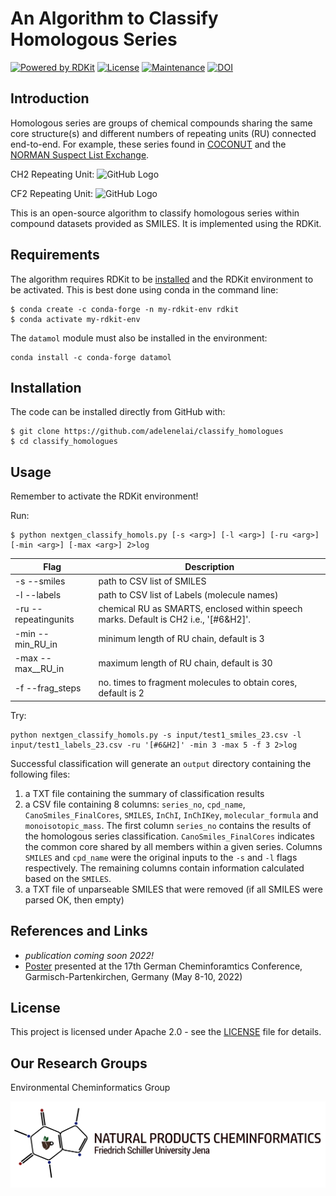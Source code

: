# An Algorithm to Classify Homologous Series
[![Powered by RDKit](https://img.shields.io/badge/Powered%20by-RDKit-3838ff.svg?logo=data:image/png;base64,iVBORw0KGgoAAAANSUhEUgAAABAAAAAQBAMAAADt3eJSAAAABGdBTUEAALGPC/xhBQAAACBjSFJNAAB6JgAAgIQAAPoAAACA6AAAdTAAAOpgAAA6mAAAF3CculE8AAAAFVBMVEXc3NwUFP8UPP9kZP+MjP+0tP////9ZXZotAAAAAXRSTlMAQObYZgAAAAFiS0dEBmFmuH0AAAAHdElNRQfmAwsPGi+MyC9RAAAAQElEQVQI12NgQABGQUEBMENISUkRLKBsbGwEEhIyBgJFsICLC0iIUdnExcUZwnANQWfApKCK4doRBsKtQFgKAQC5Ww1JEHSEkAAAACV0RVh0ZGF0ZTpjcmVhdGUAMjAyMi0wMy0xMVQxNToyNjo0NyswMDowMDzr2J4AAAAldEVYdGRhdGU6bW9kaWZ5ADIwMjItMDMtMTFUMTU6MjY6NDcrMDA6MDBNtmAiAAAAAElFTkSuQmCC)](https://www.rdkit.org/)
[![License](https://img.shields.io/badge/License-Apache_2.0-blue.svg)](https://opensource.org/licenses/Apache-2.0)
[![Maintenance](https://img.shields.io/badge/Maintained%3F-yes-blue.svg)](https://GitHub.com/adelenelai/classify_homologues/graphs/commit-activity)
[![DOI](https://zenodo.org/badge/381339802.svg)](https://zenodo.org/badge/latestdoi/381339802)



## Introduction
Homologous series are groups of chemical compounds sharing the same core structure(s) and different numbers of repeating units (RU) connected end-to-end. For example, these series found in [COCONUT](https://coconut.naturalproducts.net/) and the [NORMAN Suspect List Exchange](https://www.norman-network.com/nds/SLE/).


CH2 Repeating Unit:
![GitHub Logo](https://github.com/adelenelai/classify_homologues/blob/main/5027.png)

CF2 Repeating Unit:
![GitHub Logo](https://github.com/adelenelai/classify_homologues/blob/main/11_epoxy.png)



This is an open-source algorithm to classify homologous series within compound datasets provided as SMILES. It is implemented using the RDKit.





## Requirements
 The algorithm requires RDKit to be [installed](https://www.rdkit.org/docs/Install.html) and the RDKit environment to be activated. This is best done using conda in the command line:

 ```
 $ conda create -c conda-forge -n my-rdkit-env rdkit
 $ conda activate my-rdkit-env
 ```

 The `datamol` module must also be installed in the environment:

```
conda install -c conda-forge datamol
```

## Installation
The code can be installed directly from GitHub with:

```shell
$ git clone https://github.com/adelenelai/classify_homologues
$ cd classify_homologues
```

## Usage
Remember to activate the RDKit environment!

Run:

```
$ python nextgen_classify_homols.py [-s <arg>] [-l <arg>] [-ru <arg>] [-min <arg>] [-max <arg>] 2>log
```

| Flag | Description |
| --- | ----------- |
| -s --smiles <arg> | path to CSV list of SMILES |
| -l --labels <arg> | path to CSV list of Labels (molecule names) |
| -ru --repeatingunits <arg> | chemical RU as SMARTS, enclosed within speech marks. Default is CH2 i.e., '[#6&H2]'. |
| -min --min_RU_in <arg> | minimum length of RU chain, default is 3|
| -max --max__RU_in <arg> | maximum length of RU chain, default is 30 |
| -f --frag_steps <arg> | no. times to fragment molecules to obtain cores, default is 2 |


Try:
```
python nextgen_classify_homols.py -s input/test1_smiles_23.csv -l input/test1_labels_23.csv -ru '[#6&H2]' -min 3 -max 5 -f 3 2>log
```

Successful classification will generate an `output` directory containing the following files:

1. a TXT file containing the summary of classification results
2. a CSV file containing 8 columns: `series_no`, `cpd_name`, `CanoSmiles_FinalCores`, `SMILES`, `InChI`, `InChIKey`, `molecular_formula` and `monoisotopic_mass`. The first column `series_no` contains the results of the homologous series classification. `CanoSmiles_FinalCores` indicates the common core shared by all members within a given series.  Columns `SMILES` and `cpd_name` were the original inputs to the `-s` and `-l` flags respectively. The remaining columns contain information calculated based on the `SMILES`.
3. a TXT file of unparseable SMILES that were removed (if all SMILES were parsed OK, then empty)


## References and Links
* *publication coming soon 2022!*
* [Poster](https://zenodo.org/record/6491204) presented at the 17th German Cheminforamtics Conference, Garmisch-Partenkirchen, Germany (May 8-10, 2022)


## License

This project is licensed under Apache 2.0  - see the [LICENSE](https://github.com/adelenelai/classify_homologues/blob/main/LICENSE) file for details.


## Our Research Groups
Environmental Cheminformatics Group

[![GitHub Logo](https://github.com/Kohulan/DECIMER-Image-to-SMILES/blob/master/assets/CheminfGit.png?raw=true)](https://cheminf.uni-jena.de)

